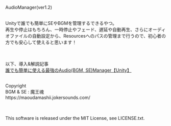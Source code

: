AudioManager(ver1.2)<br><br>

Unityで誰でも簡単にSEやBGMを管理するできるやつ。<br>
再生や停止はもちろん、一時停止やフェード、遅延や自動再生、さらにオーディオファイルの自動設定から、Resourcesへのパスの管理まで行うので、初心者の方でも安心して使えると思います！


<br><br>
以下、導入&解説記事
<br>
[誰でも簡単に使える最強のAudio(BGM, SE)Manager【Unity】](http://kan-kikuchi.hatenablog.com/entry/AudioManager_2019)


<br>
Copyright<br>
BGM & SE : 魔王魂<br>
https://maoudamashii.jokersounds.com/

<br><br>
This software is released under the MIT License, see LICENSE.txt.